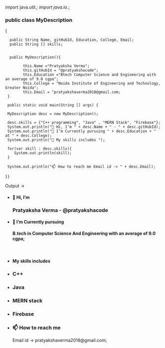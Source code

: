 import java.util.*;
import java.io.*;

<h3> public class MyDescription </h3> {

      public String Name, gitHubId, Education, College, Email;
      public String [] skills;
      
      
      public MyDescription(){
      
            this.Name ="Pratyaksha Verma";
            this.gitHubId = "@pratyakshacode";
            this.Education ="Btech Computer Science and Engineering with an average of 9.0 cgpa";
            this.College = "Noida Institute of Engineering and Technology, Greater Noida";
            this.Email = "pratyakshaverma2018@gmail.com;
     }
     
     public static void main(String [] args) {
     
     MyDescription desc = new MyDescription();
     
     desc.skills = {"C++ programming", "Java" , "MERN Stack", "Firebase"};
     System.out.println("👋 Hi, I’m " + desc.Name + " - " + desc.gitHubId);
     System.out.println("🌱 I’m Currently pursuing " + desc.Education + " at " + desc.College);
     System.out.println("👀 My skills includes ");
     
     for(var skill : desc.skills){
        System.out.println(skill);
     }
     
     System.out.println("📫 How to reach me Email id -> " + desc.Email);
     
    }}
 
Output ->

- <h4>👋 Hi, I’m  </h4> <h3> Pratyaksha Verma - @pratyakshacode </h3>
- <h4> 🌱 I’m Currently pursuing </h4> <h4> B.tech in Computer Science And Engineering with an average of 9.0 cgpa; </h4> <br>
- <h4> My skills includes </h4>
- <h3> C++ </h3>
- <h3> Java </h3>
- <h3> MERN stack </h3>
- <h3> Firebase </h3>
- <h3>📫 How to reach me </h3> Email id -> pratyakshaverma2018@gmail.com;






